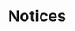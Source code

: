 ---
title: Notices


# rendered in a 3-column grid, confiurable by SCSS
notices:
    headline: Curio vitae metus semper
    byline:
        text: >
          pulvinar mollis. Vestibulum sem magna, elementum vestibulum arcu.
        # (values) align-left-md | uppercase | normal-case | bold | small
        # class: ''
    items:
        - title: Nulla luctus eleifend
          text: >
            In posuere eleifend odio. Quisque semper augue. Maecenas ligula... <a href="#">read more</a>
          url: '#'
          icon: fa-github-alt
          # (values) color-primary | color-secondary | color-success | color-warning | color-danger
          iconColor: color-primary
        - title: Etiam posuere augue
          text: >
            Maecenas ligula. Pellentesque viverra vulputate enim. Aliquam erat volutpat... <a href="#">read more</a>
          url: '#'
          icon: fa-heart
          iconColor: color-primary
        - title: Fusce ultrices fringilla
          text: >
            Maecenas pede nisl, elementum eu, ornare ac, malesuada at, erat. Proin orci... <a href="#">read more</a>
          url: '#'
          icon: fa-rocket
          iconColor: color-primary
---